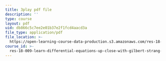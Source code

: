 ```yaml
---
title: 3play pdf file
description: ''
type: course
layout: pdf
uid: db866c5c7ee2e01b37e2f1fcd4aacd3a
file_type: application/pdf
file_location: >-
  https://open-learning-course-data-production.s3.amazonaws.com/res-18-009-learn-differential-equations-up-close-with-gilbert-strang-and-cleve-moler-fall-2015/db866c5c7ee2e01b37e2f1fcd4aacd3a_gwmIksA7aXM.pdf
course_id: >-
  res-18-009-learn-differential-equations-up-close-with-gilbert-strang-and-cleve-moler-fall-2015
---
```

